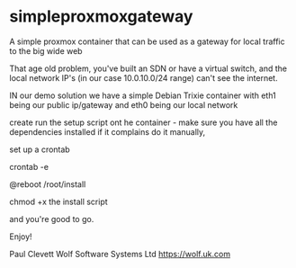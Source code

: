 # simpleproxmoxgateway
A simple proxmox container that can be used as a gateway for local traffic to the big wide web

That age old problem, you've built an SDN or have a virtual switch, and the local network IP's (in our case 10.0.10.0/24 range) can't see the internet.

IN our demo solution we have a simple Debian Trixie container with eth1 being our public ip/gateway and eth0 being our local network

create run the setup script ont he container - make sure you have all the dependencies installed if it complains do it manually,

set up a crontab

crontab -e

@reboot /root/install

chmod +x the install script

and you're good to go.

Enjoy!

Paul Clevett
Wolf Software Systems Ltd
https://wolf.uk.com
